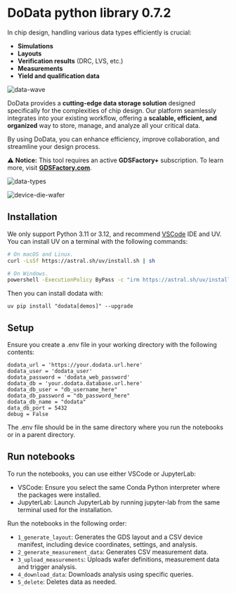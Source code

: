 # DoData python library 0.7.2

In chip design, handling various data types efficiently is crucial:

- **Simulations**
- **Layouts**
- **Verification results** (DRC, LVS, etc.)
- **Measurements**
- **Yield and qualification data**

![data-wave](https://i.imgur.com/A6l1g3D.png)

DoData provides a **cutting-edge data storage solution** designed specifically for the complexities of chip design. Our platform seamlessly integrates into your existing workflow, offering a **scalable, efficient, and organized** way to store, manage, and analyze all your critical data.

By using DoData, you can enhance efficiency, improve collaboration, and streamline your design process.

⚠ **Notice:** This tool requires an active **GDSFactory+** subscription.
To learn more, visit **[GDSFactory.com](https://GDSFactory.com)**.


![data-types](https://i.imgur.com/DVDGNFm.png)

![device-die-wafer](https://i.imgur.com/v8wlnFr.png)

## Installation

We only support Python 3.11 or 3.12, and recommend [VSCode](https://code.visualstudio.com/) IDE and UV. You can install UV on a terminal with the following commands:

```bash
# On macOS and Linux.
curl -LsSf https://astral.sh/uv/install.sh | sh
```

```bash
# On Windows.
powershell -ExecutionPolicy ByPass -c "irm https://astral.sh/uv/install.ps1 | iex"
```

Then you can install dodata with:

```
uv pip install "dodata[demos]" --upgrade
```

## Setup

Ensure you create a .env file in your working directory with the following contents:

```
dodata_url = 'https://your.dodata.url.here'
dodata_user = 'dodata_user'
dodata_password = 'dodata_web_password'
dodata_db = 'your.dodata.database.url.here'
dodata_db_user = "db_username_here"
dodata_db_password = "db_password_here"
dodata_db_name = "dodata"
data_db_port = 5432
debug = False
```

The .env file should be in the same directory where you run the notebooks or in a parent directory.

## Run notebooks

To run the notebooks, you can use either VSCode or JupyterLab:

- VSCode: Ensure you select the same Conda Python interpreter where the packages were installed.
- JupyterLab: Launch JupyterLab by running jupyter-lab from the same terminal used for the installation.

Run the notebooks in the following order:

- `1_generate_layout`: Generates the GDS layout and a CSV device manifest, including device coordinates, settings, and analysis.
- `2_generate_measurement_data`: Generates CSV measurement data.
- `3_upload_measurements`: Uploads wafer definitions, measurement data and trigger analysis.
- `4_download_data`: Downloads analysis using specific queries.
- `5_delete`: Deletes data as needed.
